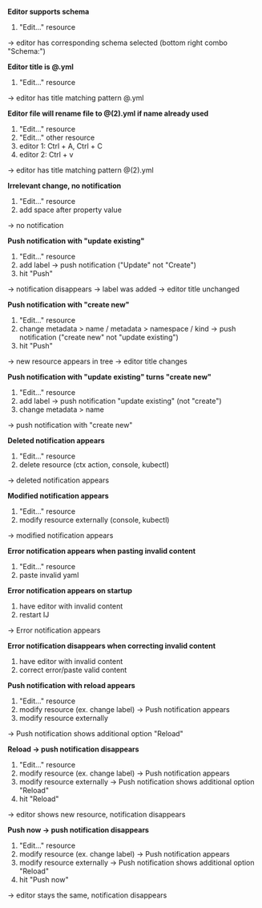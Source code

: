 **Editor supports schema**
1. "Edit..." resource

-> editor has corresponding schema selected (bottom right combo "Schema:")

**Editor title is <resource-name>@<namespace-name>.yml**
1. "Edit..." resource

-> editor has title matching pattern <resource>@<namespace>.yml

**Editor file will rename file to <resource>@<namespace>(2).yml if name already used**
1. "Edit..." resource
1. "Edit..." other resource
1. editor 1: Ctrl + A, Ctrl + C
1. editor 2: Ctrl + v

-> editor has title matching pattern <resource-name>@<namespace-name>(2).yml

**Irrelevant change, no notification**
1. "Edit..." resource
1. add space after property value

-> no notification

**Push notification with "update existing"**
1. "Edit..." resource
1. add label
   -> push notification ("Update" not "Create")
1. hit "Push"

-> notification disappears
-> label was added
-> editor title unchanged

**Push notification with "create new"**
1. "Edit..." resource
1. change metadata > name / metadata > namespace / kind
   -> push notification ("create new" not "update existing")
1. hit "Push"

-> new resource appears in tree
-> editor title changes

**Push notification with "update existing" turns "create new"**
1. "Edit..." resource
1. add label
   -> push notification "update existing" (not "create")
1. change metadata > name

-> push notification with "create new"

**Deleted notification appears**
1. "Edit..." resource
1. delete resource (ctx action, console, kubectl)

-> deleted notification appears

**Modified notification appears**
1. "Edit..." resource
1. modify resource externally (console, kubectl)

-> modified notification appears

**Error notification appears when pasting invalid content**
1. "Edit..." resource
2. paste invalid yaml

**Error notification appears on startup**
1. have editor with invalid content
2. restart IJ

-> Error notification appears

**Error notification disappears when correcting invalid content**
1. have editor with invalid content
2. correct error/paste valid content

**Push notification with reload appears**
1. "Edit..." resource
1. modify resource (ex. change label)
   -> Push notification appears
1. modify resource externally

-> Push notification shows additional option "Reload"

**Reload -> push notification disappears**
1. "Edit..." resource
1. modify resource (ex. change label)
   -> Push notification appears
1. modify resource externally
   -> Push notification shows additional option "Reload"
1. hit "Reload"

-> editor shows new resource, notification disappears

**Push now -> push notification disappears**
1. "Edit..." resource
1. modify resource (ex. change label)
   -> Push notification appears
1. modify resource externally
   -> Push notification shows additional option "Reload"
1. hit "Push now"

-> editor stays the same, notification disappears
